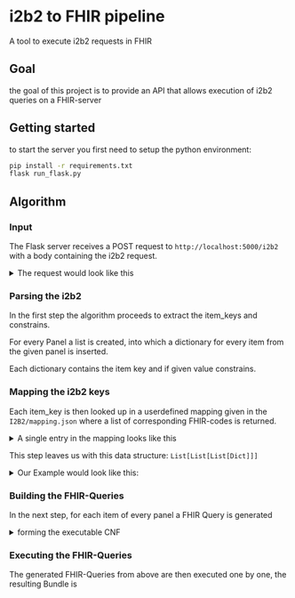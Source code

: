 # i2b2 to FHIR pipeline

A tool to execute i2b2 requests in FHIR

## Goal
the goal of this project is to provide an API that allows execution of i2b2 queries on a FHIR-server

## Getting started
to start the server you first need to setup the python environment:
```bash
pip install -r requirements.txt
flask run_flask.py
```

## Algorithm
### Input
The Flask server receives a POST request to `http://localhost:5000/i2b2` with a body containing the i2b2 request.
<details>
    <summary>The request would look like this</summary>
    
```xml
<?xml version="1.0" encoding="UTF-8" standalone="yes"?>
<request xmlns:xsi="http://www.w3.org/2001/XMLSchema-instance">
    <query_definition>
        <query_name>Male-Admit D@12:58:34</query_name>
        <query_timing>ANY</query_timing>
        <specificity_scale>0</specificity_scale>
        <panel>
            <panel_number>1</panel_number>
            <panel_accuracy_scale>100</panel_accuracy_scale>
            <invert>0</invert>
            <panel_timing>ANY</panel_timing>
            <total_item_occurrences>1</total_item_occurrences>
            <item>
                <hlevel>3</hlevel>
                <item_name>Male</item_name>
                <item_key>\\i2b2_DEMO\i2b2\Demographics\Gender\Male\</item_key>
                <tooltip>Demographic \ Gender \ Male</tooltip>
                <class>ENC</class>
                <item_icon>LA</item_icon>
                <item_is_synonym>false</item_is_synonym>
            </item>
        </panel>
        <panel>
            <panel_number>2</panel_number>
            <panel_accuracy_scale>100</panel_accuracy_scale>
            <invert>0</invert>
            <panel_timing>ANY</panel_timing>
            <total_item_occurrences>1</total_item_occurrences>
            <item>
                <hlevel>2</hlevel>
                <item_key>\\i2b2_DIAG\i2b2\Measurements\Lymphozyten\</item_key>
                <item_name>Lymphozyten</item_name>
                <tooltip>tooltip</tooltip>
                <item_icon>FA</item_icon>
                <class>ENC</class>
                <constrain_by_value>
                    <value_type>NUMBER</value_type>
                    <value_unit_of_measure>%</value_unit_of_measure>
                    <value_operator>LT</value_operator>
                    <value_constraint>40</value_constraint>
                </constrain_by_value>
                <item_is_synonym>false</item_is_synonym>
            </item>
            <item>
                <hlevel>2</hlevel>
                <item_key>\\i2b2_DIAG\i2b2\Measurements\Lymphozyten_absolut\</item_key>
                <item_name>Lymphozyten - absolut</item_name>
                <tooltip>tooltip</tooltip>
                <item_icon>FA</item_icon>
                <class>ENC</class>
                <constrain_by_value>
                    <value_type>NUMBER</value_type>
                    <value_unit_of_measure>/nl</value_unit_of_measure>
                    <value_operator>LT</value_operator>
                    <value_constraint>3</value_constraint>
                </constrain_by_value>
                <item_is_synonym>false</item_is_synonym>
            </item>
        </panel>
        <panel>
            <panel_number>3</panel_number>
            <panel_accuracy_scale>100</panel_accuracy_scale>
            <invert>0</invert>
            <panel_timing>ANY</panel_timing>
            <total_item_occurrences>1</total_item_occurrences>
            <item>
                <hlevel>2</hlevel>
                <item_key>\\i2b2_DIAG\i2b2\Measurements\Bilirubin\</item_key>
                <item_name>Bilirubin (gesamt)</item_name>
                <tooltip>tooltip</tooltip>
                <item_icon>FA</item_icon>
                <class>ENC</class>
                <constrain_by_value>
                    <value_type>NUMBER</value_type>
                    <value_unit_of_measure>mg/dl</value_unit_of_measure>
                    <value_operator>LT</value_operator>
                    <value_constraint>8</value_constraint>
                </constrain_by_value>
                <item_is_synonym>false</item_is_synonym>
            </item>
            <item>
                <hlevel>2</hlevel>
                <item_key>\\i2b2_DIAG\i2b2\Measurements\Bilirubin_direkt\</item_key>
                <item_name>Bilirubin (direkt)</item_name>
                <tooltip>tooltip</tooltip>
                <item_icon>FA</item_icon>
                <class>ENC</class>
                <constrain_by_value>
                    <value_type>NUMBER</value_type>
                    <value_unit_of_measure>mg/dl</value_unit_of_measure>
                    <value_operator>LT</value_operator>
                    <value_constraint>6</value_constraint>
                </constrain_by_value>
                <item_is_synonym>false</item_is_synonym>
            </item>
        </panel>
    </query_definition>

    <result_output_list>
        <result_output priority_index="9" name="patient_count_xml"/>
    </result_output_list>

</request>
```
</details>


### Parsing the i2b2
In the first step the algorithm proceeds to extract the item_keys and constrains. 

For every Panel a list is created, into which a dictionary for every item from the given panel is inserted.

Each dictionary contains the item key and if given value constrains.

### Mapping the i2b2 keys
Each item_key is then looked up in a userdefined mapping given in the ``I2B2/mapping.json`` where a list of corresponding FHIR-codes is returned.

<details>
    <summary>A single entry in the mapping looks like this</summary>
    
```json
"\\\\i2b2_DEMO\\i2b2\\Demographics\\Gender\\": [
    {
      "res": "Patient",
      "param": "gender",
      "sys": "",
      "code": "male"
    },
    {
      "res": "Patient",
      "param": "gender",
      "sys": "",
      "code": "female"
    },
    {
      "res": "Patient",
      "param": "gender",
      "sys": "",
      "code": "unknown"
    }
]
```
</details>

This step leaves us with this data structure: ```List[List[List[Dict]]]```

<details>
    <summary>Our Example would look like this:</summary>

```json
[
  [
    {
      "res": "Patient",
      "param": "gender",
      "sys": "",
      "code": "male"
    }
  ],
  [
    {
      "res": "Observation",
      "param": "code",
      "sys": "",
      "code": "I_COVAS_COV_M030_LAB_PARA_Q040",
      "valueParam": "value-quantity",
      "constrain_by_value": {
        "value_type": "NUMBER",
        "value_operator": "LT",
        "value_constraint": "40",
        "value_unit_of_measure": "%"
      }
    },
    {
      "res": "Observation",
      "param": "code",
      "sys": "",
      "code": "I_COVAS_COV_M030_LAB_PARA_Q050",
      "valueParam": "value-quantity",
      "constrain_by_value": {
        "value_type": "NUMBER",
        "value_operator": "LT",
        "value_constraint": "3",
        "value_unit_of_measure": "/nl"
      }
    }
  ],
  [
    {
      "res": "Observation",
      "param": "code",
      "sys": "",
      "code": "I_COVAS_COV_M030_LAB_PARA_Q190",
      "valueParam": "value-quantity",
      "constrain_by_value": {
        "value_type": "NUMBER",
        "value_operator": "LT",
        "value_constraint": "8",
        "value_unit_of_measure": "mg/dl"
      }
    },
    {
      "res": "Observation",
      "param": "code",
      "sys": "",
      "code": "I_COVAS_COV_M030_LAB_PARA_Q200",
      "valueParam": "value-quantity",
      "constrain_by_value": {
        "value_type": "NUMBER",
        "value_operator": "LT",
        "value_constraint": "6",
        "value_unit_of_measure": "mg/dl"
      }
    }
  ]
]
```
</details>

### Building the FHIR-Queries
In the next step, for each item of every panel a FHIR Query is generated

<details>
    <summary>forming the executable CNF</summary>
    
```json
[
  [
    "https://server_address/fhir-server/api/v4/Patient?gender=male&_format=application/fhir+xml"
  ],
  [
    "https://server_address/fhir-server/api/v4/Observation?code=I_COVAS_COV_M030_LAB_PARA_Q040&value-quantity=lt40&_format=application/fhir+xml",
    "https://server_address/fhir-server/api/v4/Observation?code=I_COVAS_COV_M030_LAB_PARA_Q050&value-quantity=lt3&_format=application/fhir+xml"
  ],
  [
    "https://server_address/fhir-server/api/v4/Observation?code=I_COVAS_COV_M030_LAB_PARA_Q190&value-quantity=lt8&_format=application/fhir+xml",
    "https://server_address/fhir-server/api/v4/Observation?code=I_COVAS_COV_M030_LAB_PARA_Q200&value-quantity=lt6&_format=application/fhir+xml"
  ]
]
```
</details>

### Executing the FHIR-Queries
The generated FHIR-Queries from above are then executed one by one, the resulting Bundle is 